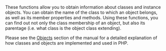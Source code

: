 These functions allow you to obtain information about classes and
instance objects. You can obtain the name of the class to which an
object belongs, as well as its member properties and methods. Using
these functions, you can find out not only the class membership of an
object, but also its parentage (i.e. what class is the object class
extending).

Please see the
<a href="/language/types/object.html" class="link">Objects</a> section
of the manual for a detailed explanation of how classes and objects are
implemented and used in PHP.
